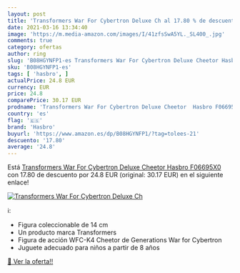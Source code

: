 ```yaml
---
layout: post
title: 'Transformers War For Cybertron Deluxe Ch al 17.80 % de descuento'
date: 2021-03-16 13:34:40
image: 'https://m.media-amazon.com/images/I/41zfsSwA5YL._SL400_.jpg'
comments: true
category: ofertas
author: ring
slug: 'B08HGYNFP1-es Transformers War For Cybertron Deluxe Cheetor Hasbro F06695X0'
sku: 'B08HGYNFP1-es'
tags: [ 'hasbro', ]
actualPrice: 24.8 EUR
currency: EUR
price: 24.8
comparePrice: 30.17 EUR
prodname: 'Transformers War For Cybertron Deluxe Cheetor  Hasbro F06695X0 '
country: 'es'
flag: '🇪🇸'
brand: 'Hasbro'
buyurl: 'https://www.amazon.es/dp/B08HGYNFP1/?tag=tolees-21'
descuento: '17.80'
average: '24.8'
---
```


Está [Transformers War For Cybertron Deluxe Cheetor  Hasbro F06695X0 ](https://www.amazon.es/dp/B08HGYNFP1/?tag=tolees-21) con 17.80 de descuento por 24.8 EUR (original: 30.17 EUR) en el siguiente enlace!

[![Transformers War For Cybertron Deluxe Ch](https://m.media-amazon.com/images/I/41zfsSwA5YL._SL400_.jpg)](https://www.amazon.es/dp/B08HGYNFP1/?tag=tolees-21)

ℹ️:

- Figura coleccionable de 14 cm
- Un producto marca Transformers
- Figura de acción WFC-K4 Cheetor de Generations War for Cybertron
- Juguete adecuado para niños a partir de 8 años

[🛒 Ver la oferta!!](https://www.amazon.es/dp/B08HGYNFP1/?tag=tolees-21)
